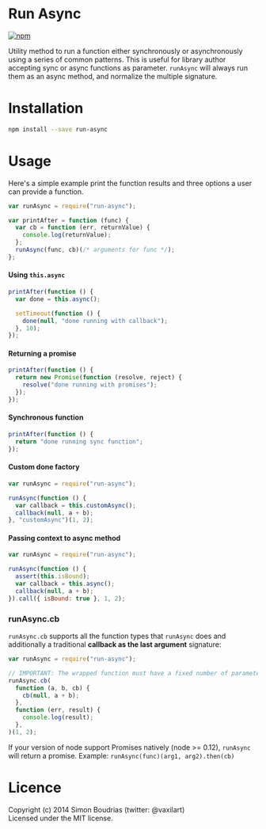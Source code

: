 # Run Async

[![npm](https://badge.fury.io/js/run-async.svg)](http://badge.fury.io/js/run-async)

Utility method to run a function either synchronously or asynchronously using a series of common patterns. This is useful for library author accepting sync or async functions as parameter. `runAsync` will always run them as an async method, and normalize the multiple signature.

# Installation

```bash
npm install --save run-async
```

# Usage

Here's a simple example print the function results and three options a user can provide a function.

```js
var runAsync = require("run-async");

var printAfter = function (func) {
  var cb = function (err, returnValue) {
    console.log(returnValue);
  };
  runAsync(func, cb)(/* arguments for func */);
};
```

#### Using `this.async`

```js
printAfter(function () {
  var done = this.async();

  setTimeout(function () {
    done(null, "done running with callback");
  }, 10);
});
```

#### Returning a promise

```js
printAfter(function () {
  return new Promise(function (resolve, reject) {
    resolve("done running with promises");
  });
});
```

#### Synchronous function

```js
printAfter(function () {
  return "done running sync function";
});
```

#### Custom done factory

```js
var runAsync = require("run-async");

runAsync(function () {
  var callback = this.customAsync();
  callback(null, a + b);
}, "customAsync")(1, 2);
```

#### Passing context to async method

```js
var runAsync = require("run-async");

runAsync(function () {
  assert(this.isBound);
  var callback = this.async();
  callback(null, a + b);
}).call({ isBound: true }, 1, 2);
```

### runAsync.cb

`runAsync.cb` supports all the function types that `runAsync` does and additionally a traditional **callback as the last argument** signature:

```js
var runAsync = require("run-async");

// IMPORTANT: The wrapped function must have a fixed number of parameters.
runAsync.cb(
  function (a, b, cb) {
    cb(null, a + b);
  },
  function (err, result) {
    console.log(result);
  },
)(1, 2);
```

If your version of node support Promises natively (node >= 0.12), `runAsync` will return a promise. Example: `runAsync(func)(arg1, arg2).then(cb)`

# Licence

Copyright (c) 2014 Simon Boudrias (twitter: @vaxilart)  
Licensed under the MIT license.
